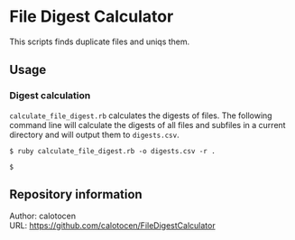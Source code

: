 # File Digest Calculator
This scripts finds duplicate files and uniqs them.

## Usage
### Digest calculation
`calculate_file_digest.rb` calculates the digests of files. The following command line will calculate the digests of all files and subfiles in a current directory and will output them to `digests.csv`.
```
$ ruby calculate_file_digest.rb -o digests.csv -r .

$
```

## Repository information
Author: calotocen  
URL: https://github.com/calotocen/FileDigestCalculator
